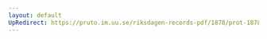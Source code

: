 ```yaml
---
layout: default
UpRedirect: https://pruto.im.uu.se/riksdagen-records-pdf/1878/prot-1878--fk--009/prot-1878--fk--009_010.pdf
---
```

